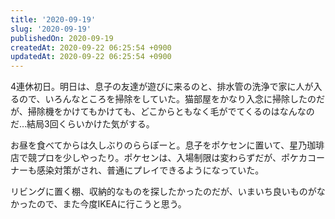 ```yaml
---
title: '2020-09-19'
slug: '2020-09-19'
publishedOn: 2020-09-19
createdAt: 2020-09-22 06:25:54 +0900
updatedAt: 2020-09-22 06:25:54 +0900
---
```

4連休初日。明日は、息子の友達が遊びに来るのと、排水管の洗浄で家に人が入るので、いろんなところを掃除をしていた。猫部屋をかなり入念に掃除したのだが、掃除機をかけてもかけても、どこからともなく毛がでてくるのはなんなのだ…結局3回くらいかけた気がする。

お昼を食べてからは久しぶりのららぽーと。息子をポケセンに置いて、星乃珈琲店で競プロを少しやったり。ポケセンは、入場制限は変わらずだが、ポケカコーナーも感染対策がされ、普通にプレイできるようになっていた。

リビングに置く棚、収納的なものを探したかったのだが、いまいち良いものがなかったので、また今度IKEAに行こうと思う。
